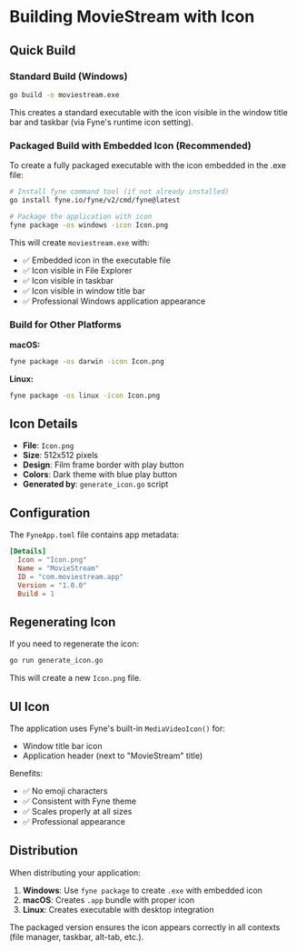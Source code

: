 # Building MovieStream with Icon

## Quick Build

### Standard Build (Windows)
```bash
go build -o moviestream.exe
```

This creates a standard executable with the icon visible in the window title bar and taskbar (via Fyne's runtime icon setting).

### Packaged Build with Embedded Icon (Recommended)

To create a fully packaged executable with the icon embedded in the .exe file:

```bash
# Install fyne command tool (if not already installed)
go install fyne.io/fyne/v2/cmd/fyne@latest

# Package the application with icon
fyne package -os windows -icon Icon.png
```

This will create `moviestream.exe` with:
- ✅ Embedded icon in the executable file
- ✅ Icon visible in File Explorer
- ✅ Icon visible in taskbar
- ✅ Icon visible in window title bar
- ✅ Professional Windows application appearance

### Build for Other Platforms

**macOS:**
```bash
fyne package -os darwin -icon Icon.png
```

**Linux:**
```bash
fyne package -os linux -icon Icon.png
```

## Icon Details

- **File**: `Icon.png`
- **Size**: 512x512 pixels
- **Design**: Film frame border with play button
- **Colors**: Dark theme with blue play button
- **Generated by**: `generate_icon.go` script

## Configuration

The `FyneApp.toml` file contains app metadata:
```toml
[Details]
  Icon = "Icon.png"
  Name = "MovieStream"
  ID = "com.moviestream.app"
  Version = "1.0.0"
  Build = 1
```

## Regenerating Icon

If you need to regenerate the icon:

```bash
go run generate_icon.go
```

This will create a new `Icon.png` file.

## UI Icon

The application uses Fyne's built-in `MediaVideoIcon()` for:
- Window title bar icon
- Application header (next to "MovieStream" title)

Benefits:
- ✅ No emoji characters
- ✅ Consistent with Fyne theme
- ✅ Scales properly at all sizes
- ✅ Professional appearance

## Distribution

When distributing your application:

1. **Windows**: Use `fyne package` to create `.exe` with embedded icon
2. **macOS**: Creates `.app` bundle with proper icon
3. **Linux**: Creates executable with desktop integration

The packaged version ensures the icon appears correctly in all contexts (file manager, taskbar, alt-tab, etc.).

